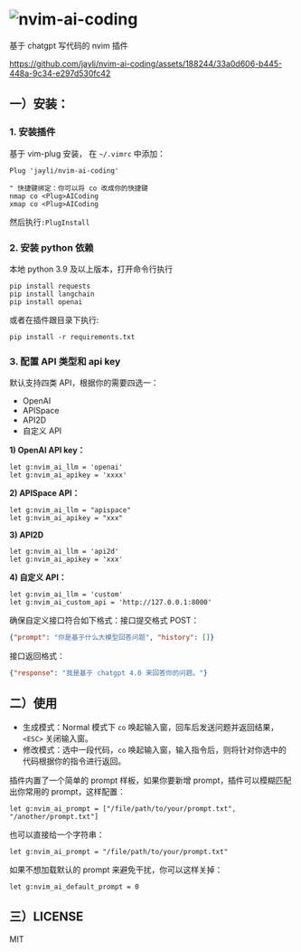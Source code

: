 # ![nvim-ai-coding](https://github.com/jayli/nvim-ai-coding/assets/188244/b70af918-ffe9-4f61-8048-7cf26795de6b)

基于 chatgpt 写代码的 nvim 插件

https://github.com/jayli/nvim-ai-coding/assets/188244/33a0d606-b445-448a-9c34-e297d530fc42

## 一）安装：

### 1. 安装插件

基于 vim-plug 安装， 在 `~/.vimrc` 中添加：

```vim
Plug 'jayli/nvim-ai-coding'

" 快捷键绑定：你可以将 co 改成你的快捷键
nmap co <Plug>AICoding
xmap co <Plug>AICoding
```

然后执行`:PlugInstall`

### 2. 安装 python 依赖

本地 python 3.9 及以上版本，打开命令行执行

```shell
pip install requests
pip install langchain
pip install openai
```

或者在插件跟目录下执行:

```shell
pip install -r requirements.txt
```

### 3. 配置 API 类型和 api key

默认支持四类 API，根据你的需要四选一：

- OpenAI
- APISpace
- API2D
- 自定义 API

**1) OpenAI API key：**

```vim
let g:nvim_ai_llm = 'openai'
let g:nvim_ai_apikey = 'xxxx'
```

**2) APISpace API：**

```vim
let g:nvim_ai_llm = "apispace"
let g:nvim_ai_apikey = "xxx"
```

**3) API2D**

```vim
let g:nvim_ai_llm = 'api2d'
let g:nvim_ai_apikey = 'xxx'
```


**4) 自定义 API：**

```vim
let g:nvim_ai_llm = 'custom'
let g:nvim_ai_custom_api = 'http://127.0.0.1:8000'
```

确保自定义接口符合如下格式：接口提交格式 POST：

```json
{"prompt": "你是基于什么大模型回答问题", "history": []}
```

接口返回格式：

```json
{"response": "我是基于 chatgpt 4.0 来回答你的问题。"}
```

## 二）使用

- 生成模式：Normal 模式下 `co` 唤起输入窗，回车后发送问题并返回结果，`<ESC>` 关闭输入窗。
- 修改模式：选中一段代码，`co` 唤起输入窗，输入指令后，则将针对你选中的代码根据你的指令进行返回。

插件内置了一个简单的 prompt 样板，如果你要新增 prompt，插件可以模糊匹配出你常用的 prompt，这样配置：

```
let g:nvim_ai_prompt = ["/file/path/to/your/prompt.txt", "/another/prompt.txt"]
```

也可以直接给一个字符串：

```
let g:nvim_ai_prompt = "/file/path/to/your/prompt.txt"
```

如果不想加载默认的 prompt 来避免干扰，你可以这样关掉：

```
let g:nvim_ai_default_prompt = 0
```

## 三）LICENSE

MIT
